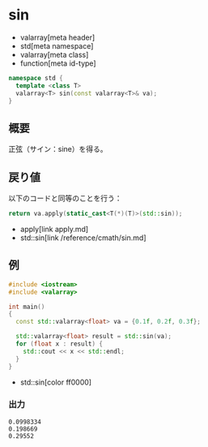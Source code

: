 # sin
* valarray[meta header]
* std[meta namespace]
* valarray[meta class]
* function[meta id-type]

```cpp
namespace std {
  template <class T>
  valarray<T> sin(const valarray<T>& va);
}
```

## 概要
正弦（サイン：sine）を得る。


## 戻り値
以下のコードと同等のことを行う：

```cpp
return va.apply(static_cast<T(*)(T)>(std::sin));
```
* apply[link apply.md]
* std::sin[link /reference/cmath/sin.md]


## 例
```cpp example
#include <iostream>
#include <valarray>

int main()
{
  const std::valarray<float> va = {0.1f, 0.2f, 0.3f};

  std::valarray<float> result = std::sin(va);
  for (float x : result) {
    std::cout << x << std::endl;
  }
}
```
* std::sin[color ff0000]

### 出力
```
0.0998334
0.198669
0.29552
```


